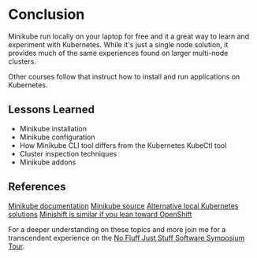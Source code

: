 # Conclusion #

Minikube run locally on your laptop for free and it a great way to learn and experiment with Kubernetes. While it's just a single node solution, it provides much of the same experiences found on larger multi-node clusters.

Other courses follow that instruct how to install and run applications on Kubernetes.

## Lessons Learned ##

- Minikube installation
- Minikube configuration
- How Minikube CLI tool differs from the Kubernetes KubeCtl tool
- Cluster inspection techniques
- Minikube addons

## References ##

[Minikube documentation](https://kubernetes.io/docs/setup/minikube/)
[Minikube source](https://github.com/kubernetes/minikube)
[Alternative local Kubernetes solutions](https://kubernetes.io/docs/setup/pick-right-solution/#local-machine-solutions)
[Minishift is similar if you lean toward OpenShift](https://github.com/minishift/minishift)

For a deeper understanding on these topics and more join me for a transcendent experience on the [No Fluff Just Stuff Software Symposium Tour](https://nofluffjuststuff.com/home/main).